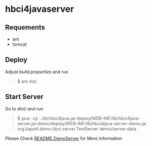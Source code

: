 hbci4javaserver
===============

Requements
----------
- ant
- tomcat

Deploy
------
Adjust _build.properties_ and run
>$ ant dist

Start Server
------------
Go to _dist/_ and run
>$ java -cp ../lib/hbci4java.jar:deploy/WEB-INF/lib/hbci4java-server.jar:demo/deploy/WEB-INF/lib/hbci4java-server-demo.jar org.kapott.demo.hbci.server.TestServer demo/server-data

Please Check [README.DemoServer](README.DemoServer) for More Information